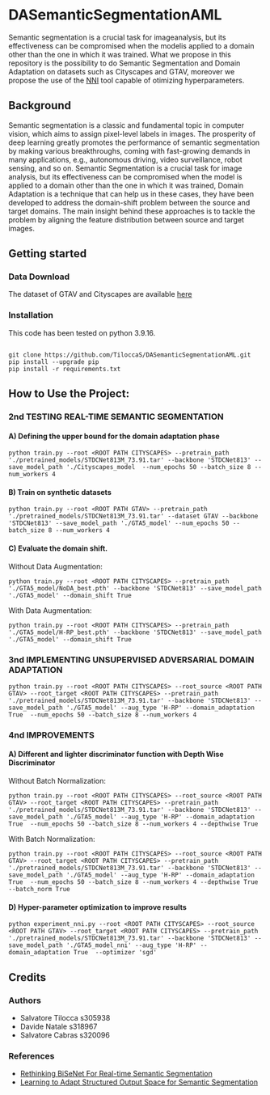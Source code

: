 # DASemanticSegmentationAML
Semantic segmentation is a crucial task for imageanalysis, but its effectiveness can be compromised when the modelis applied to a domain other than the one in which it was trained. What we propose in this repository is the possibility to do Semantic Segmentation and Domain Adaptation on datasets such as Cityscapes and GTAV, moreover we propose the use of the [NNI](https://nni.readthedocs.io/en/stable/) tool capable of otimizing hyperparameters.

## Background
Semantic segmentation is a classic and fundamental topic in computer vision, which aims to assign pixel-level labels in images. The prosperity of deep learning greatly promotes the performance of semantic segmentation by making various breakthroughs, coming with fast-growing demands in many applications, e.g., autonomous driving, video surveillance, robot sensing, and so on. Semantic Segmentation is a crucial task for image analysis, but its effectiveness can be compromised when the model is applied to a domain other than the one in which it was trained, Domain Adaptation is a technique that can help us in these cases, they have been developed to address the domain-shift problem between the source and target domains. The main insight behind these approaches is to tackle the problem by aligning the feature distribution between source and target images.

## Getting started
### Data Download
The dataset of GTAV and Cityscapes are available [here](https://drive.google.com/drive/folders/1iE8wJT7tuDOVjEBZ7A3tOPZmNdroqG1m)

### Installation
This code has been tested on python 3.9.16.
```

git clone https://github.com/TiloccaS/DASemanticSegmentationAML.git
pip install --upgrade pip
pip install -r requirements.txt

```
## How to Use the Project:
### 2nd TESTING REAL-TIME SEMANTIC SEGMENTATION

####  A) Defining the upper bound for the domain adaptation phase
```
python train.py --root <ROOT PATH CITYSCAPES> --pretrain_path './pretrained_models/STDCNet813M_73.91.tar' --backbone 'STDCNet813' --save_model_path './Cityscapes_model  --num_epochs 50 --batch_size 8 --num_workers 4

```
####  B)  Train on synthetic datasets
```
python train.py --root <ROOT PATH GTAV> --pretrain_path './pretrained_models/STDCNet813M_73.91.tar' --dataset GTAV --backbone 'STDCNet813' --save_model_path './GTA5_model' --num_epochs 50 --batch_size 8 --num_workers 4 

```

#### C) Evaluate the domain shift.
Without Data Augmentation:


```
python train.py --root <ROOT PATH CITYSCAPES> --pretrain_path './GTA5_model/NoDA_best.pth' --backbone 'STDCNet813' --save_model_path './GTA5_model' --domain_shift True

```

With Data Augmentation: 

```
python train.py --root <ROOT PATH CITYSCAPES> --pretrain_path './GTA5_model/H-RP_best.pth' --backbone 'STDCNet813' --save_model_path './GTA5_model' --domain_shift True

```

### 3nd  IMPLEMENTING UNSUPERVISED ADVERSARIAL DOMAIN ADAPTATION
```
python train.py --root <ROOT PATH CITYSCAPES> --root_source <ROOT PATH GTAV> --root_target <ROOT PATH CITYSCAPES> --pretrain_path './pretrained_models/STDCNet813M_73.91.tar' --backbone 'STDCNet813' --save_model_path './GTA5_model' --aug_type 'H-RP' --domain_adaptation True  --num_epochs 50 --batch_size 8 --num_workers 4 

```
### 4nd  IMPROVEMENTS

#### A) Different and lighter discriminator function with Depth Wise Discriminator
Without Batch Normalization: 

```
python train.py --root <ROOT PATH CITYSCAPES> --root_source <ROOT PATH GTAV> --root_target <ROOT PATH CITYSCAPES> --pretrain_path './pretrained_models/STDCNet813M_73.91.tar' --backbone 'STDCNet813' --save_model_path './GTA5_model' --aug_type 'H-RP' --domain_adaptation True  --num_epochs 50 --batch_size 8 --num_workers 4 --depthwise True

```
With Batch Normalization: 

```
python train.py --root <ROOT PATH CITYSCAPES> --root_source <ROOT PATH GTAV> --root_target <ROOT PATH CITYSCAPES> --pretrain_path './pretrained_models/STDCNet813M_73.91.tar' --backbone 'STDCNet813' --save_model_path './GTA5_model' --aug_type 'H-RP' --domain_adaptation True  --num_epochs 50 --batch_size 8 --num_workers 4 --depthwise True --batch_norm True

```
#### D) Hyper-parameter optimization to improve results
```
python experiment_nni.py --root <ROOT PATH CITYSCAPES> --root_source <ROOT PATH GTAV> --root_target <ROOT PATH CITYSCAPES> --pretrain_path './pretrained_models/STDCNet813M_73.91.tar' --backbone 'STDCNet813' --save_model_path './GTA5_model_nni' --aug_type 'H-RP' --domain_adaptation True  --optimizer 'sgd'

```

## Credits
### Authors
- Salvatore Tilocca s305938
- Davide Natale s318967
- Salvatore Cabras s320096

### References
- [Rethinking BiSeNet For Real-time Semantic Segmentation](https://github.com/MichaelFan01/STDC-Seg/tree/master)
- [Learning to Adapt Structured Output Space for Semantic Segmentation](https://github.com/wasidennis/AdaptSegNet/tree/master?tab=readme-ov-file)



